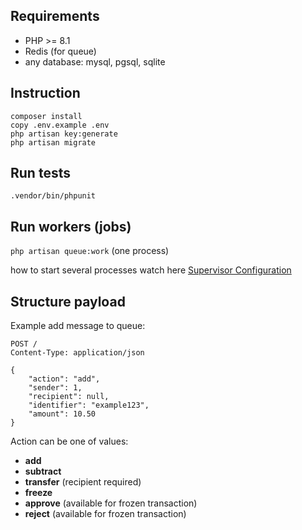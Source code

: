## Requirements

* PHP >= 8.1
* Redis (for queue)
* any database: mysql, pgsql, sqlite

## Instruction

```
composer install
copy .env.example .env
php artisan key:generate
php artisan migrate
```

## Run tests

``.vendor/bin/phpunit``

## Run workers (jobs)

``php artisan queue:work`` (one process)

how to start several processes watch here
[Supervisor Configuration](https://laravel.com/docs/10.x/queues#supervisor-configuration)

## Structure payload

Example add message to queue: 
```
POST /
Content-Type: application/json

{
    "action": "add",
    "sender": 1,
    "recipient": null,
    "identifier": "example123",
    "amount": 10.50
}
```
Action can be one of values: 
* **add**
* **subtract**
* **transfer** (recipient required)
* **freeze** 
* **approve** (available for frozen transaction)
* **reject** (available for frozen transaction)
